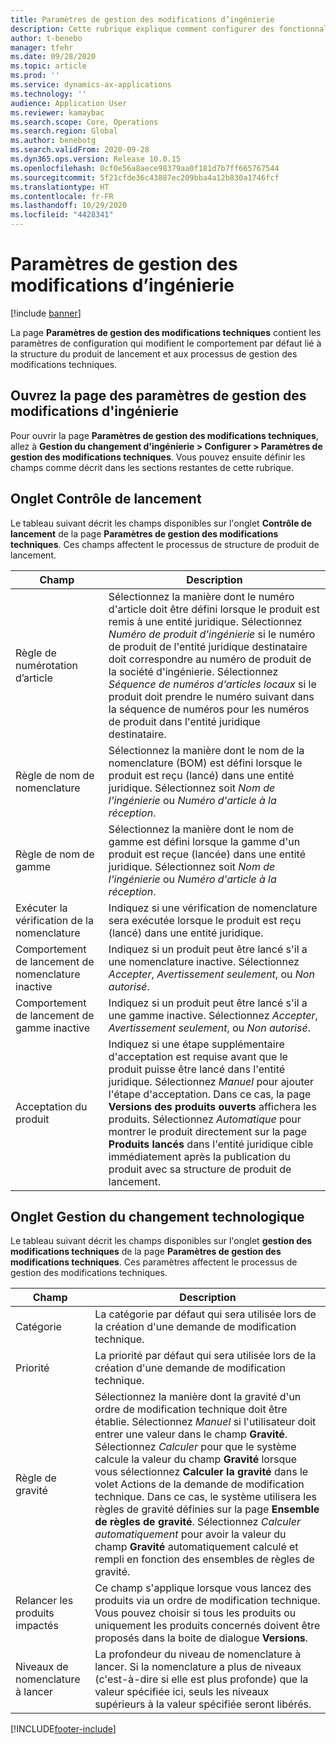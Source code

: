 ```yaml
---
title: Paramètres de gestion des modifications d’ingénierie
description: Cette rubrique explique comment configurer des fonctionnalités de gestion des modifications d'ingénierie pour Microsoft Dynamics 365 Supply Chain Management.
author: t-benebo
manager: tfehr
ms.date: 09/28/2020
ms.topic: article
ms.prod: ''
ms.service: dynamics-ax-applications
ms.technology: ''
audience: Application User
ms.reviewer: kamaybac
ms.search.scope: Core, Operations
ms.search.region: Global
ms.author: benebotg
ms.search.validFrom: 2020-09-28
ms.dyn365.ops.version: Release 10.0.15
ms.openlocfilehash: 0cf0e56a8aece98379aa0f181d7b7ff665767544
ms.sourcegitcommit: 5f21cfde36c43887ec209bba4a12b830a1746fcf
ms.translationtype: HT
ms.contentlocale: fr-FR
ms.lasthandoff: 10/29/2020
ms.locfileid: "4428341"
---
```

# <a name="engineering-change-management-parameters"></a>Paramètres de gestion des modifications d’ingénierie

[!include [banner](../includes/banner.md)]

La page **Paramètres de gestion des modifications techniques** contient les paramètres de configuration qui modifient le comportement par défaut lié à la structure du produit de lancement et aux processus de gestion des modifications techniques.

## <a name="open-the-engineering-change-management-parameters-page"></a>Ouvrez la page des paramètres de gestion des modifications d'ingénierie

Pour ouvrir la page **Paramètres de gestion des modifications techniques**, allez à **Gestion du changement d'ingénierie \> Configurer \> Paramètres de gestion des modifications techniques**. Vous pouvez ensuite définir les champs comme décrit dans les sections restantes de cette rubrique.

## <a name="release-control-tab"></a>Onglet Contrôle de lancement

Le tableau suivant décrit les champs disponibles sur l'onglet **Contrôle de lancement** de la page **Paramètres de gestion des modifications techniques**. Ces champs affectent le processus de structure de produit de lancement.

| Champ | Description |
|---|---|
| Règle de numérotation d’article | Sélectionnez la manière dont le numéro d'article doit être défini lorsque le produit est remis à une entité juridique. Sélectionnez *Numéro de produit d'ingénierie* si le numéro de produit de l'entité juridique destinataire doit correspondre au numéro de produit de la société d'ingénierie. Sélectionnez *Séquence de numéros d'articles locaux* si le produit doit prendre le numéro suivant dans la séquence de numéros pour les numéros de produit dans l'entité juridique destinataire. |
| Règle de nom de nomenclature | Sélectionnez la manière dont le nom de la nomenclature (BOM) est défini lorsque le produit est reçu (lancé) dans une entité juridique. Sélectionnez soit *Nom de l'ingénierie* ou *Numéro d'article à la réception*. |
| Règle de nom de gamme | Sélectionnez la manière dont le nom de gamme est défini lorsque la gamme d'un produit est reçue (lancée) dans une entité juridique. Sélectionnez soit *Nom de l'ingénierie* ou *Numéro d'article à la réception*. |
| Exécuter la vérification de la nomenclature | Indiquez si une vérification de nomenclature sera exécutée lorsque le produit est reçu (lancé) dans une entité juridique. |
| Comportement de lancement de nomenclature inactive | Indiquez si un produit peut être lancé s'il a une nomenclature inactive. Sélectionnez *Accepter*, *Avertissement seulement*, ou *Non autorisé*. |
| Comportement de lancement de gamme inactive | Indiquez si un produit peut être lancé s'il a une gamme inactive. Sélectionnez *Accepter*, *Avertissement seulement*, ou *Non autorisé*.|
| Acceptation du produit | Indiquez si une étape supplémentaire d'acceptation est requise avant que le produit puisse être lancé dans l'entité juridique. Sélectionnez *Manuel* pour ajouter l'étape d'acceptation. Dans ce cas, la page **Versions des produits ouverts** affichera les produits. Sélectionnez *Automatique* pour montrer le produit directement sur la page **Produits lancés** dans l'entité juridique cible immédiatement après la publication du produit avec sa structure de produit de lancement. |

## <a name="engineering-change-management-tab"></a>Onglet Gestion du changement technologique

Le tableau suivant décrit les champs disponibles sur l'onglet **gestion des modifications techniques** de la page **Paramètres de gestion des modifications techniques**. Ces paramètres affectent le processus de gestion des modifications techniques.

| Champ | Description |
|---|---|
| Catégorie | La catégorie par défaut qui sera utilisée lors de la création d'une demande de modification technique. |
| Priorité | La priorité par défaut qui sera utilisée lors de la création d'une demande de modification technique. |
| Règle de gravité | Sélectionnez la manière dont la gravité d'un ordre de modification technique doit être établie. Sélectionnez *Manuel* si l'utilisateur doit entrer une valeur dans le champ **Gravité**. Sélectionnez *Calculer* pour que le système calcule la valeur du champ **Gravité** lorsque vous sélectionnez **Calculer la gravité** dans le volet Actions de la demande de modification technique. Dans ce cas, le système utilisera les règles de gravité définies sur la page **Ensemble de règles de gravité**. Sélectionnez *Calculer automatiquement* pour avoir la valeur du champ **Gravité** automatiquement calculé et rempli en fonction des ensembles de règles de gravité. |
| Relancer les produits impactés | Ce champ s'applique lorsque vous lancez des produits via un ordre de modification technique. Vous pouvez choisir si tous les produits ou uniquement les produits concernés doivent être proposés dans la boite de dialogue **Versions**. |
| Niveaux de nomenclature à lancer | La profondeur du niveau de nomenclature à lancer. Si la nomenclature a plus de niveaux (c'est-à-dire si elle est plus profonde) que la valeur spécifiée ici, seuls les niveaux supérieurs à la valeur spécifiée seront libérés. |


[!INCLUDE[footer-include](../../includes/footer-banner.md)]
